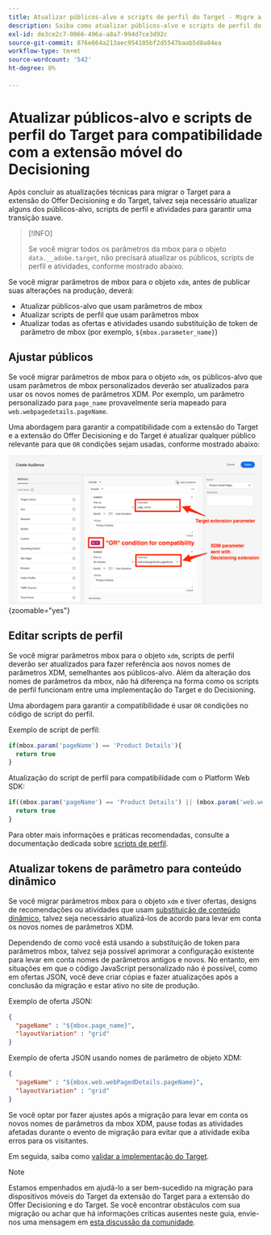 ```yaml
---
title: Atualizar públicos-alvo e scripts de perfil do Target - Migre a implementação do Adobe Target no aplicativo móvel para a extensão do Offer Decisioning e do Target
description: Saiba como atualizar públicos-alvo e scripts de perfil do Adobe Target para compatibilidade com a extensão do Offer Decisioning e do Target.
exl-id: de3ce2c7-0066-496a-a8a7-994d7ce3d92c
source-git-commit: 876e664a213aec954105bf2d5547baab5d8a84ea
workflow-type: tm+mt
source-wordcount: '542'
ht-degree: 0%

---
```


# Atualizar públicos-alvo e scripts de perfil do Target para compatibilidade com a extensão móvel do Decisioning


Após concluir as atualizações técnicas para migrar o Target para a extensão do Offer Decisioning e do Target, talvez seja necessário atualizar alguns dos públicos-alvo, scripts de perfil e atividades para garantir uma transição suave.

>[!INFO]
>
>Se você migrar todos os parâmetros da mbox para o objeto `data.__adobe.target`, não precisará atualizar os públicos, scripts de perfil e atividades, conforme mostrado abaixo.


Se você migrar parâmetros de mbox para o objeto `xdm`, antes de publicar suas alterações na produção, deverá:

* Atualizar públicos-alvo que usam parâmetros de mbox
* Atualizar scripts de perfil que usam parâmetros mbox
* Atualizar todas as ofertas e atividades usando substituição de token de parâmetro de mbox (por exemplo, `${mbox.parameter_name}`)

## Ajustar públicos

Se você migrar parâmetros de mbox para o objeto `xdm`, os públicos-alvo que usam parâmetros de mbox personalizados deverão ser atualizados para usar os novos nomes de parâmetros XDM. Por exemplo, um parâmetro personalizado para `page_name` provavelmente seria mapeado para `web.webpagedetails.pageName`.

Uma abordagem para garantir a compatibilidade com a extensão do Target e a extensão do Offer Decisioning e do Target é atualizar qualquer público relevante para que `OR` condições sejam usadas, conforme mostrado abaixo:

![Como exibir e atualizar um público-alvo do Target para compatibilidade com a extensão do Offer Decisioning e do Target](assets/target-audience-update.png){zoomable="yes"}

## Editar scripts de perfil

Se você migrar parâmetros mbox para o objeto `xdm`, scripts de perfil deverão ser atualizados para fazer referência aos novos nomes de parâmetros XDM, semelhantes aos públicos-alvo. Além da alteração dos nomes de parâmetros da mbox, não há diferença na forma como os scripts de perfil funcionam entre uma implementação do Target e do Decisioning.

Uma abordagem para garantir a compatibilidade é usar `OR` condições no código de script do perfil.

Exemplo de script de perfil:

```Javascript
if(mbox.param('pageName') == 'Product Details'){
  return true
}
```

Atualização do script de perfil para compatibilidade com o Platform Web SDK:

```Javascript
if((mbox.param('pageName') == 'Product Details') || (mbox.param('web.webPageDetails.pageName') =='Product Details')){
  return true
}
```

Para obter mais informações e práticas recomendadas, consulte a documentação dedicada sobre [scripts de perfil](https://experienceleague.adobe.com/en/docs/target/using/audiences/visitor-profiles/profile-parameters).

## Atualizar tokens de parâmetro para conteúdo dinâmico

Se você migrar parâmetros mbox para o objeto `xdm` e tiver ofertas, designs de recomendações ou atividades que usam [substituição de conteúdo dinâmico](https://experienceleague.adobe.com/en/docs/target/using/experiences/offers/passing-profile-attributes-to-the-html-offer), talvez seja necessário atualizá-los de acordo para levar em conta os novos nomes de parâmetros XDM.

Dependendo de como você está usando a substituição de token para parâmetros mbox, talvez seja possível aprimorar a configuração existente para levar em conta nomes de parâmetros antigos e novos. No entanto, em situações em que o código JavaScript personalizado não é possível, como em ofertas JSON, você deve criar cópias e fazer atualizações após a conclusão da migração e estar ativo no site de produção.

Exemplo de oferta JSON:

```JSON
{
  "pageName" : "${mbox.page_name}",
  "layoutVariation" : "grid"
}
```

Exemplo de oferta JSON usando nomes de parâmetro de objeto XDM:

```JSON
{
  "pageName" : "${mbox.web.webPagedDetails.pageName}",
  "layoutVariation" : "grid"
}
```

Se você optar por fazer ajustes após a migração para levar em conta os novos nomes de parâmetros da mbox XDM, pause todas as atividades afetadas durante o evento de migração para evitar que a atividade exiba erros para os visitantes.


Em seguida, saiba como [validar a implementação do Target](validate.md).

>[!NOTE]
>
>Estamos empenhados em ajudá-lo a ser bem-sucedido na migração para dispositivos móveis do Target da extensão do Target para a extensão do Offer Decisioning e do Target. Se você encontrar obstáculos com sua migração ou achar que há informações críticas ausentes neste guia, envie-nos uma mensagem em [esta discussão da comunidade](https://experienceleaguecommunities.adobe.com/t5/adobe-experience-platform-data/tutorial-discussion-migrate-target-from-at-js-to-web-sdk/m-p/575587#M463).
